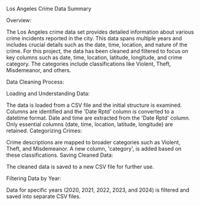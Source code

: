 Los Angeles Crime Data Summary

Overview:

The Los Angeles crime data set provides detailed information about various crime incidents reported in the city. This data spans multiple years and includes crucial details such as the date, time, location, and nature of the crime. For this project, the data has been cleaned and filtered to focus on key columns such as date, time, location, latitude, longitude, and crime category. The categories include classifications like Violent, Theft, Misdemeanor, and others.

Data Cleaning Process:

Loading and Understanding Data:

The data is loaded from a CSV file and the initial structure is examined.
Columns are identified and the 'Date Rptd' column is converted to a datetime format.
Date and time are extracted from the 'Date Rptd' column.
Only essential columns (date, time, location, latitude, longitude) are retained.
Categorizing Crimes:

Crime descriptions are mapped to broader categories such as Violent, Theft, and Misdemeanor.
A new column, 'category', is added based on these classifications.
Saving Cleaned Data:

The cleaned data is saved to a new CSV file for further use.

Filtering Data by Year:

Data for specific years (2020, 2021, 2022, 2023, and 2024) is filtered and saved into separate CSV files.
